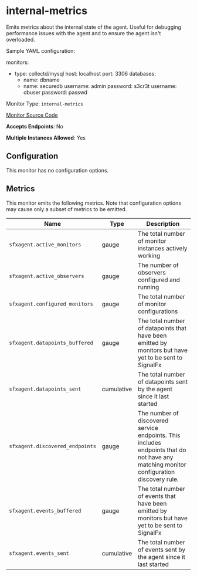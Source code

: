 <!--- GENERATED BY gomplate from scripts/docs/monitor-page.md.tmpl --->

# internal-metrics

 Emits metrics about the internal state of the
agent.  Useful for debugging performance issues with the agent and to ensure
the agent isn't overloaded.

Sample YAML configuration:

monitors:
 - type: collectd/mysql
   host: localhost
   port: 3306
   databases:
     - name: dbname
     - name: securedb
       username: admin
       password: s3cr3t
   username: dbuser
   password: passwd


Monitor Type: `internal-metrics`

[Monitor Source Code](https://github.com/signalfx/signalfx-agent/tree/master/internal/monitors/internalmetrics)

**Accepts Endpoints**: No

**Multiple Instances Allowed**: Yes

## Configuration

This monitor has no configuration options.


## Metrics

This monitor emits the following metrics.  Note that configuration options may
cause only a subset of metrics to be emitted.

| Name | Type | Description |
| ---  | ---  | ---         |
| `sfxagent.active_monitors` | gauge | The total number of monitor instances actively working |
| `sfxagent.active_observers` | gauge | The number of observers configured and running |
| `sfxagent.configured_monitors` | gauge | The total number of monitor configurations |
| `sfxagent.datapoints_buffered` | gauge | The total number of datapoints that have been emitted by monitors but have yet to be sent to SignalFx |
| `sfxagent.datapoints_sent` | cumulative | The total number of datapoints sent by the agent since it last started |
| `sfxagent.discovered_endpoints` | gauge | The number of discovered service endpoints.  This includes endpoints that do not have any matching monitor configuration discovery rule. |
| `sfxagent.events_buffered` | gauge | The total number of events that have been emitted by monitors but have yet to be sent to SignalFx |
| `sfxagent.events_sent` | cumulative | The total number of events sent by the agent since it last started |



